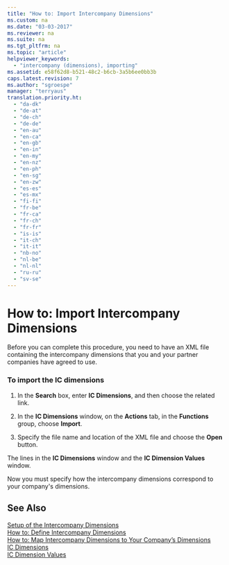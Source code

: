 ```yaml
---
title: "How to: Import Intercompany Dimensions"
ms.custom: na
ms.date: "03-03-2017"
ms.reviewer: na
ms.suite: na
ms.tgt_pltfrm: na
ms.topic: "article"
helpviewer_keywords: 
  - "intercompany (dimensions), importing"
ms.assetid: e58f62d8-b521-48c2-b6cb-3a5b6ee0bb3b
caps.latest.revision: 7
ms.author: "sgroespe"
manager: "terryaus"
translation.priority.ht: 
  - "da-dk"
  - "de-at"
  - "de-ch"
  - "de-de"
  - "en-au"
  - "en-ca"
  - "en-gb"
  - "en-in"
  - "en-my"
  - "en-nz"
  - "en-ph"
  - "en-sg"
  - "en-zw"
  - "es-es"
  - "es-mx"
  - "fi-fi"
  - "fr-be"
  - "fr-ca"
  - "fr-ch"
  - "fr-fr"
  - "is-is"
  - "it-ch"
  - "it-it"
  - "nb-no"
  - "nl-be"
  - "nl-nl"
  - "ru-ru"
  - "sv-se"
---
```

# How to: Import Intercompany Dimensions
Before you can complete this procedure, you need to have an XML file containing the intercompany dimensions that you and your partner companies have agreed to use.  
  
### To import the IC dimensions  
  
1.  In the **Search** box, enter **IC Dimensions**, and then choose the related link.  
  
2.  In the **IC Dimensions** window, on the **Actions** tab, in the **Functions** group, choose **Import**.  
  
3.  Specify the file name and location of the XML file and choose the **Open** button.  
  
 The lines in the **IC Dimensions** window and the **IC Dimension Values** window.  
  
 Now you must specify how the intercompany dimensions correspond to your company's dimensions.  
  
## See Also  
 [Setup of the Intercompany Dimensions](../Finance/setup-of-the-intercompany-dimensions.md)   
 [How to: Define Intercompany Dimensions](../Finance/how-to-define-intercompany-dimensions.md)   
 [How to: Map Intercompany Dimensions to Your Company’s Dimensions](../Finance/how-to-map-intercompany-dimensions-to-your-company’s-dimensions.md)   
 [IC Dimensions](assetId:///8516c2fd-f6ad-457d-b9d5-3cd95a728401)   
 [IC Dimension Values](assetId:///c5ce1fd7-c3d3-44e1-b668-b2aeabfc77d1)
